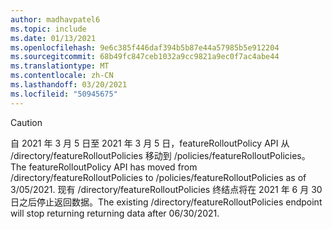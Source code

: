 ```yaml
---
author: madhavpatel6
ms.topic: include
ms.date: 01/13/2021
ms.openlocfilehash: 9e6c385f446daf394b5b87e44a57985b5e912204
ms.sourcegitcommit: 68b49fc847ceb1032a9cc9821a9ec0f7ac4abe44
ms.translationtype: MT
ms.contentlocale: zh-CN
ms.lasthandoff: 03/20/2021
ms.locfileid: "50945675"
---
```

<!-- markdownlint-disable MD041-->

> [!CAUTION]
> <span data-ttu-id="37e10-101">自 2021 年 3 月 5 日至 2021 年 3 月 5 日，featureRolloutPolicy API 从 /directory/featureRolloutPolicies 移动到 /policies/featureRolloutPolicies。</span><span class="sxs-lookup"><span data-stu-id="37e10-101">The featureRolloutPolicy API has moved from /directory/featureRolloutPolicies to /policies/featureRolloutPolicies as of 3/05/2021.</span></span> <span data-ttu-id="37e10-102">现有 /directory/featureRolloutPolicies 终结点将在 2021 年 6 月 30 日之后停止返回数据。</span><span class="sxs-lookup"><span data-stu-id="37e10-102">The existing /directory/featureRolloutPolicies endpoint will stop returning returning data after 06/30/2021.</span></span>
